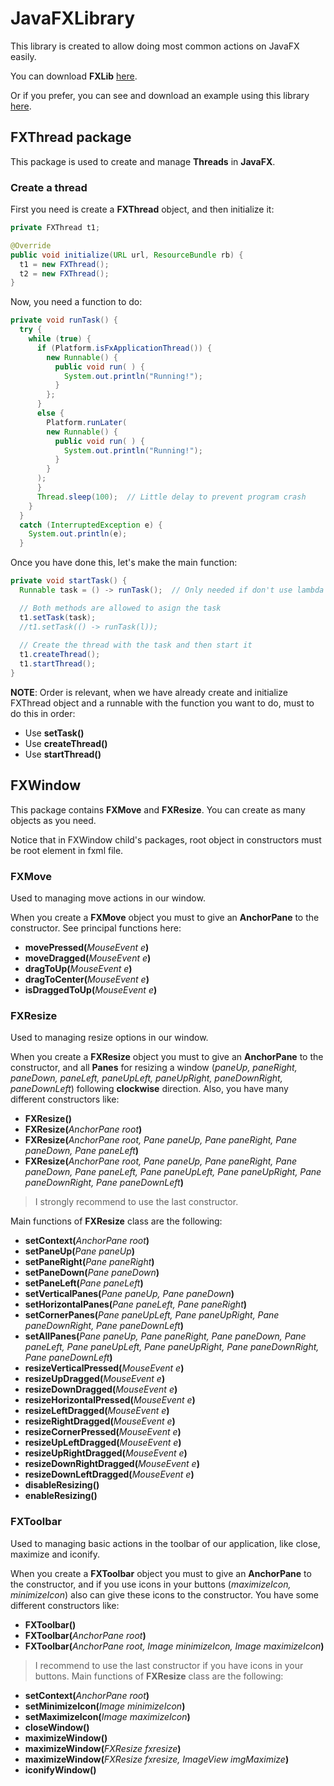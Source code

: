 # JavaFXLibrary

This library is created to allow doing most common actions on JavaFX easily.

You can download **FXLib** [here](https://github.com/ivanzhenlms/JavaFXLibrary/raw/master/JavaFXLib/FXLib.jar).

Or if you prefer, you can see and download an example using this library [here](https://github.com/ivanzhenlms/JavaFXLibraryTest).

## FXThread package

This package is used to create and manage **Threads** in **JavaFX**.

### Create a thread
First you need is create a **FXThread** object, and then initialize it:

```java
private FXThread t1;

@Override
public void initialize(URL url, ResourceBundle rb) {
  t1 = new FXThread();
  t2 = new FXThread();
}
```

Now, you need a function to do:

```java
private void runTask() {
  try {
    while (true) {
      if (Platform.isFxApplicationThread()) {
        new Runnable() {
          public void run( ) {
            System.out.println("Running!");
          }
        };
      }
      else {
        Platform.runLater(
        new Runnable() {
          public void run( ) {
            System.out.println("Running!");
          }
        }
      );
      }
      Thread.sleep(100);  // Little delay to prevent program crash
    }
  }
  catch (InterruptedException e) {
    System.out.println(e);
  }
```

Once you have done this, let's make the main function:

```java
private void startTask() {
  Runnable task = () -> runTask();  // Only needed if don't use lambda

  // Both methods are allowed to asign the task
  t1.setTask(task);
  //t1.setTask(() -> runTask(l));
  
  // Create the thread with the task and then start it
  t1.createThread();
  t1.startThread();
}
```

**NOTE**: Order is relevant, when we have already create and initialize FXThread object and a runnable with the function you want to do, must to do this in order:
* Use **setTask()**
* Use **createThread()**
* Use **startThread()**

## FXWindow

This package contains **FXMove** and **FXResize**. You can create as many objects as you need.

Notice that in FXWindow child's packages, root object in constructors must be root element in fxml file. 

### FXMove

Used to managing move actions in our window.

When you create a **FXMove** object you must to give an **AnchorPane** to the constructor.
See principal functions here:
* **movePressed(**_MouseEvent e_**)**
* **moveDragged(**_MouseEvent e_**)**
* **dragToUp(**_MouseEvent e_**)**
* **dragToCenter(**_MouseEvent e_**)**
* **isDraggedToUp(**_MouseEvent e_**)**

### FXResize

Used to managing resize options in our window.

When you create a **FXResize** object you must to give an **AnchorPane** to the constructor, and all **Panes** for resizing a window (_paneUp, paneRight, paneDown, paneLeft, paneUpLeft, paneUpRight, paneDownRight, paneDownLeft_) following **clockwise** direction. Also, you have many different constructors like:
* **FXResize()**
* **FXResize(**_AnchorPane root_**)**
* **FXResize(**_AnchorPane root, Pane paneUp, Pane paneRight, Pane paneDown, Pane paneLeft_**)**
* **FXResize(**_AnchorPane root, Pane paneUp, Pane paneRight, Pane paneDown, Pane paneLeft, Pane paneUpLeft, Pane paneUpRight, Pane paneDownRight, Pane paneDownLeft_**)**

> I strongly recommend to use the last constructor.

Main functions of **FXResize** class are the following:
* **setContext(**_AnchorPane root_**)**
* **setPaneUp(**_Pane paneUp_**)**
* **setPaneRight(**_Pane paneRight_**)**
* **setPaneDown(**_Pane paneDown_**)**
* **setPaneLeft(**_Pane paneLeft_**)**
* **setVerticalPanes(**_Pane paneUp, Pane paneDown_**)**
* **setHorizontalPanes(**_Pane paneLeft, Pane paneRight_**)**
* **setCornerPanes(**_Pane paneUpLeft, Pane paneUpRight, Pane paneDownRight, Pane paneDownLeft_**)**
* **setAllPanes(**_Pane paneUp, Pane paneRight, Pane paneDown, Pane paneLeft, Pane paneUpLeft, Pane paneUpRight, Pane paneDownRight, Pane paneDownLeft_**)**
* **resizeVerticalPressed(**_MouseEvent e_**)**
* **resizeUpDragged(**_MouseEvent e_**)**
* **resizeDownDragged(**_MouseEvent e_**)**
* **resizeHorizontalPressed(**_MouseEvent e_**)**
* **resizeLeftDragged(**_MouseEvent e_**)**
* **resizeRightDragged(**_MouseEvent e_**)**
* **resizeCornerPressed(**_MouseEvent e_**)**
* **resizeUpLeftDragged(**_MouseEvent e_**)**
* **resizeUpRightDragged(**_MouseEvent e_**)**
* **resizeDownRightDragged(**_MouseEvent e_**)**
* **resizeDownLeftDragged(**_MouseEvent e_**)**
* **disableResizing()**
* **enableResizing()**

### FXToolbar

Used to managing basic actions in the toolbar of our application, like close, maximize and iconify.

When you create a **FXToolbar** object you must to give an **AnchorPane** to the constructor, and if you use icons in your buttons (_maximizeIcon, minimizeIcon_) also can give these icons to the constructor. You have some different constructors like:
* **FXToolbar()**
* **FXToolbar(**_AnchorPane root_**)**
* **FXToolbar(**_AnchorPane root, Image minimizeIcon, Image maximizeIcon_**)**

> I recommend to use the last constructor if you have icons in your buttons.
Main functions of **FXResize** class are the following:
* **setContext(**_AnchorPane root_**)**
* **setMinimizeIcon(**_Image minimizeIcon_**)**
* **setMaximizeIcon(**_Image maximizeIcon_**)**
* **closeWindow()**
* **maximizeWindow()**
* **maximizeWindow(**_FXResize fxresize_**)**
* **maximizeWindow(**_FXResize fxresize, ImageView imgMaximize_**)**
* **iconifyWindow()**
